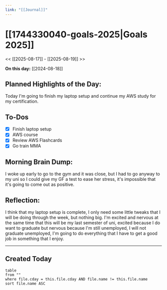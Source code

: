```yaml
---
link: "[[Journal]]"
---
```

# [[1744330040-goals-2025|Goals 2025]]
<< [[2025-08-17]] - [[2025-08-19]] >>

**On this day:** [[2024-08-18]]
## Planned Highlights of the Day:
Today I'm going to finish my laptop setup and continue my AWS study for my certification.

## To-Dos
- [x] Finish laptop setup
- [x] AWS course
- [x] Review AWS Flashcards
- [x] Go train MMA

## Morning Brain Dump:
I woke up early to go to the gym and it was close, but I had to go anyway to my uni so I could give my GF a test to ease her stress, it's impossible that it's going to come out as positive.

## Reflection:
I think that my laptop setup is complete, I only need some little tweaks that I will be doing through the week, but nothing big.
I'm excited and nervous at the same time that this will be my last semester of uni, excited because I do want to graduate but nervous because I'm still unemployed, I will not graduate unemployed, I'm going to do everything that I have to get a good job in something that I enjoy.

---
## Created Today
```dataview
table
from ""
where file.cday = this.file.cday AND file.name != this.file.name
sort file.name ASC
```


